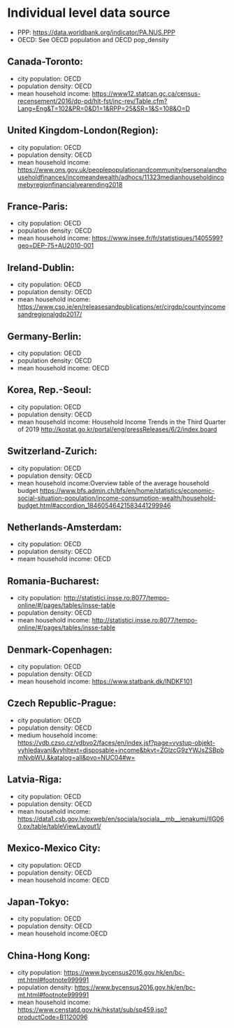 # Individual level data source
* PPP: https://data.worldbank.org/indicator/PA.NUS.PPP
* OECD: See OECD population and OECD pop_density
## Canada-Toronto:
   * city population: OECD
   * population density: OECD
   * mean household income: https://www12.statcan.gc.ca/census-recensement/2016/dp-pd/hlt-fst/inc-rev/Table.cfm?Lang=Eng&T=102&PR=0&D1=1&RPP=25&SR=1&S=108&O=D
## United Kingdom-London(Region):
   * city population: OECD
   * population density: OECD
   * mean household income:     https://www.ons.gov.uk/peoplepopulationandcommunity/personalandhouseholdfinances/incomeandwealth/adhocs/11323medianhouseholdincomebyregionfinancialyearending2018
## France-Paris:
   * city population: OECD
   * population density: OECD
   * mean household income: https://www.insee.fr/fr/statistiques/1405599?geo=DEP-75+AU2010-001
## Ireland-Dublin:
   * city population: OECD
   * population density: OECD
   * mean household income: https://www.cso.ie/en/releasesandpublications/er/cirgdp/countyincomesandregionalgdp2017/
## Germany-Berlin:
   * city population: OECD
   * population density: OECD
   * mean household income: OECD
## Korea, Rep.-Seoul:
   * city population: OECD
   * population density: OECD
   * mean household income: Household Income Trends in the Third Quarter of 2019
   http://kostat.go.kr/portal/eng/pressReleases/6/2/index.board
## Switzerland-Zurich:
   * city population: OECD
   * population density: OECD
   * mean household income:Overview table of the average household budget
https://www.bfs.admin.ch/bfs/en/home/statistics/economic-social-situation-population/income-consumption-wealth/household-budget.html#accordion_18460546421583441299946
## Netherlands-Amsterdam:
   * city population: OECD
   * population density: OECD
   * meam household income: OECD
## Romania-Bucharest:
   * city population: http://statistici.insse.ro:8077/tempo-online/#/pages/tables/insse-table
   * population density: OECD
   * mean household income: http://statistici.insse.ro:8077/tempo-online/#/pages/tables/insse-table
## Denmark-Copenhagen:
   * city population: OECD
   * population density: OECD
   * mean household income: https://www.statbank.dk/INDKF101
## Czech Republic-Prague:
   * city population: OECD
   * population density: OECD
   * medium household income: https://vdb.czso.cz/vdbvo2/faces/en/index.jsf?page=vystup-objekt-vyhledavani&vyhltext=disposable+income&bkvt=ZGlzcG9zYWJsZSBpbmNvbWU.&katalog=all&pvo=NUC04#w=
## Latvia-Riga:
   * city population: OECD
   * population density: OECD
   * mean household income: https://data1.csb.gov.lv/pxweb/en/sociala/sociala__mb__ienakumi/IIG060.px/table/tableViewLayout1/
## Mexico-Mexico City:
   * city population: OECD
   * population density: OECD
   * mean household income: OECD
## Japan-Tokyo:
   * city population: OECD
   * population density: OECD
   * mean household income:OECD 
## China-Hong Kong:
   * city population: https://www.bycensus2016.gov.hk/en/bc-mt.html#footnote999991
   * population density: https://www.bycensus2016.gov.hk/en/bc-mt.html#footnote999991
   * mean household income: https://www.censtatd.gov.hk/hkstat/sub/sp459.jsp?productCode=B1120096
